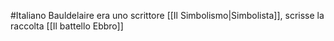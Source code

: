 #Italiano 
Bauldelaire era uno scrittore [[Il Simbolismo|Simbolista]], scrisse la raccolta [[Il battello Ebbro]]